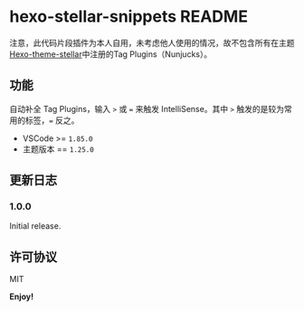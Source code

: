 # hexo-stellar-snippets README

注意，此代码片段插件为本人自用，未考虑他人使用的情况，故不包含所有在主题[Hexo-theme-stellar](https://github.com/xaoxuu/hexo-theme-stellar)中注册的Tag Plugins（Nunjucks）。

## 功能

自动补全 Tag Plugins，输入 `>` 或 `=` 来触发 IntelliSense。其中 `>` 触发的是较为常用的标签，`=` 反之。

- VSCode >= `1.85.0`
- 主题版本 == `1.25.0`

## 更新日志

### 1.0.0

Initial release.

## 许可协议

MIT

**Enjoy!**
